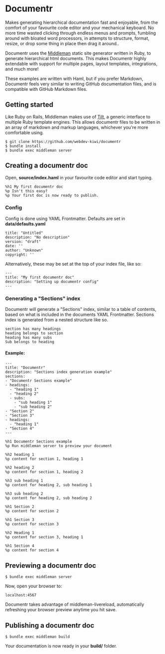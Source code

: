 # Documentr
Makes generating hierarchical documentation fast and enjoyable, from the comfort of your favourite code editor and your mechanical keyboard. No more time wasted clicking through endless menus and prompts, fumbling around with bloated word processors, in attempts to structure, format, resize, or drop some thing in place then drag it around..

Documentr uses the [Middleman](https://middlemanapp.com/) static site generator written in Ruby, to generate hierarchical html documents. This makes Documentr highly extendable with support for multiple pages, layout templates, integrations, and much more!

These examples are written with Haml, but if you prefer Markdown, Documentr feels very similar to writing GitHub documentation files, and is compatible with GitHub Markdown files.

## Getting started

Like Ruby on Rails, Middleman makes use of [Tilt](https://github.com/rtomayko/tilt/), a generic interface to multiple Ruby template engines. This allows documentr files to be written in an array of markdown and markup languages, whichever you're more comfortable using.



    $ git clone https://github.com/webdev-kiwi/documentr
    $ bundle install
    $ bundle exec middleman server

## Creating a documentr doc
Open, __source/index.haml__ in your favourite code editor and start typing.
    
    %h1 My first documentr doc
    %p Isn't this easy?
    %p Your first doc is now ready to publish.

### Config
Config is done using YAML Frontmatter. Defaults are set in __data/defaults.yaml__

    title: "Untitled"
    description: "No description"
    version: "draft"
    date: ''
    author: "Unknown"
    copyright: ''

Alternatively, these may be set at the top of your index file, like so:

    ---
    title: "My first documentr doc"
    description: "Setting up documentr config"
    ---

### Generating a "Sections" index
Documentr will generate a "Sections" index, similar to a table of contents, based on what is included in the documents YAML Frontmatter. Sections index is generated from a nested structure like so.

    section has many headings
    heading belongs to section
    heading has many subs
    Sub belongs to heading

#### Example:
    ---
    title: "Documentr"
    description: "Sections index generation example"
    sections:
    - "Documentr Sections example"
    - headings:
      - "heading 1"
      - "heading 2"
      - subs:
        - "sub heading 1"
        - "sub heading 2"
    - "Section 2"
    - "Section 3"
    - headings:
      - "heading 1"
    - "Section 4"
    ---

    %h1 Documentr Sections example
    %p Run middleman server to preview your document

    %h2 heading 1
    %p content for section 1, heading 1

    %h2 heading 2
    %p content for section 1, heading 2

    %h3 sub heading 1
    %p content for heading 2, sub heading 1

    %h3 sub heading 2
    %p content for heading 2, sub heading 2

    %h1 Section 2
    %p content for section 2
    
    %h1 Section 3
    %p content for section 3
    
    %h2 Heading 1
    %p content for section 3, heading 1
    
    %h1 Section 4
    %p content for section 4

## Previewing a documentr doc

    $ bundle exec middleman server

Now, open your browser to:

    localhost:4567

Documentr takes advantage of middleman-livereload, automatically refreshing your browser preview anytime you hit save.

## Publishing a documentr doc

    $ bundle exec middleman build

Your documentation is now ready in your __build/__ folder.